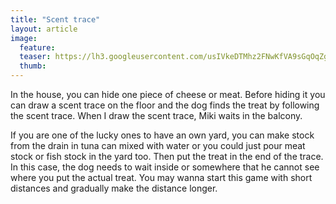 ```yaml
---
title: "Scent trace"
layout: article
image:
  feature:
  teaser: https://lh3.googleusercontent.com/usIVkeDTMhz2FNwKfVA9sGqOqZgXTRNKBZx4wC6qwtaJd_UMuqm_bSOGX-isM8PljeC_WJQnvezwxG1qSRjAEe8DZTWT8wtFd1lxmDz9y0ANznJNG6VY0Y_CzteN9QGv2NtsnETAa0BJsoURIKoED9AwaB1wx_E79jsc-crjq-F4-RPYoc4s4Yka-2g6_baVbLJVbFqy3m73491wjJ91LUNdxzQij53qEvCAgirPZ1vIIadPuElflB-4giEBVfCm4xFWL1OHjDSrW3Xyr72A-AWlx_bvTORO9lJjxcGDbb_Xrb2680vDqnzici8YiaXMsv8PTrhs3xaRtoCr6qYXig4nttccN-lJ2UEDHOINfbff_k0wdVTT7yrN994txDtF-bbN3XacdMNKDdhV839U42RnMpow-hkhaLkaySbH5IPH6JKyVCOSY2wf6Nc1pz-7oxRR8mt4IpSDkjhJ-T9o2s6FERnvV9FrIwHBHd2hSkmktO6er-fFGxsFWTP7Ne1e9fzE-LjevO5Si6UlhlmL_3M=w245
  thumb:
---
```


In the house, you can hide one piece of cheese or meat. Before hiding it you can draw a scent trace on the floor and the dog finds the treat by following the scent trace. When I draw the scent trace, Miki waits in the balcony.

If you are one of the lucky ones to have an own yard, you can make stock from the drain in tuna can mixed with water or you could just pour meat stock or fish stock in the yard too. Then put the treat in the end of the trace. In this case, the dog needs to wait inside or somewhere that he cannot see where you put the actual treat. You may wanna start this game with short distances and gradually make the distance longer.
